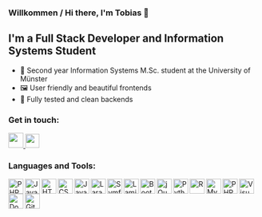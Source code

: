 ### Willkommen / Hi there, I'm Tobias 👋

## I'm a Full Stack Developer and Information Systems Student

- 🔭 Second year Information Systems <span>M.</span>Sc. student at the University of Münster
- 🖼️ User friendly and beautiful frontends
- 🔮 Fully tested and clean backends 

### Get in touch:
<!--
Rights to the images used lie with the respective owners.
-->
<a href="https://linkedin.com/in/tobias-heuser">
    <img height="30px" src="https://content.linkedin.com/content/dam/me/business/en-us/amp/brand-site/v2/bg/LI-Bug.svg.original.svg" />
  </a>
<a href="https://twitter.com/TobiHeuser">
    <img height="28px" src="https://upload.wikimedia.org/wikipedia/de/thumb/9/9f/Twitter_bird_logo_2012.svg/500px-Twitter_bird_logo_2012.svg.png" />
  </a>

<br />

### Languages and Tools:
<!--
Rights to the images used lie with the respective owners.
-->
<img align="left" alt="PHP" height="30px" src="https://upload.wikimedia.org/wikipedia/commons/2/27/PHP-logo.svg" />
<img align="left" alt="Java" height="30px" src="https://upload.wikimedia.org/wikipedia/de/thumb/e/e1/Java-Logo.svg/800px-Java-Logo.svg.png" />
<img align="left" alt="HTML5" height="30px" src="https://upload.wikimedia.org/wikipedia/commons/3/38/HTML5_Badge.svg" />
<img align="left" alt="CSS3" height="30px" src="https://upload.wikimedia.org/wikipedia/commons/6/62/CSS3_logo.svg" />
<img align="left" alt="JavaScript" height="30px" src="https://upload.wikimedia.org/wikipedia/commons/6/6a/JavaScript-logo.png" />
<img align="left" alt="Laravel" height="30px" src="https://laravel.com/img/logomark.min.svg" />
<img align="left" alt="Symfony" height="30px" src="https://symfony.com/logos/symfony_black_02.png" />
<img align="left" alt="Laminas" height="30px" src="https://getlaminas.org/images/logo/laminas-foundation-rgb.svg" />
<img align="left" alt="Bootstrap" height="30px" src="https://camo.githubusercontent.com/84746920d1a9906680c387b3cc8753ee842e996fc8915abd295011e15b594b74/68747470733a2f2f676574626f6f7473747261702e636f6d2f646f63732f352e312f6173736574732f6272616e642f626f6f7473747261702d6c6f676f2d736861646f772e706e67" />
<img align="left" alt="jQuery" height="30px" src="https://avatars.githubusercontent.com/u/70142?s=200&v=4" />
<img align="left" alt="Python" height="30px" src="https://upload.wikimedia.org/wikipedia/commons/thumb/c/c3/Python-logo-notext.svg/1920px-Python-logo-notext.svg.png" />
<img align="left" alt="R" height="30" src="https://www.r-project.org/Rlogo.png" />
<img align="left" alt="MySQL" height="30px" src="https://labs.mysql.com/common/logos/mysql-logo.svg" />
<img align="left" alt="PHP Storm" height="30px" src="https://upload.wikimedia.org/wikipedia/commons/c/c9/PhpStorm_Icon.svg" />
<img align="left" alt="Visual Studio Code" height="30px" src="https://upload.wikimedia.org/wikipedia/commons/9/9a/Visual_Studio_Code_1.35_icon.svg" />
<img align="left" alt="Docker" height="30px" src="https://www.docker.com/wp-content/uploads/2022/03/horizontal-logo-monochromatic-white.png" />
<img align="left" alt="Git" height="30px" src="https://git-scm.com/images/logos/downloads/Git-Icon-1788C.png" />
</br>
</br>

[twitter]: https://twitter.com/TobiHeuser
[linkedin]: https://linkedin.com/in/tobias-heuser
